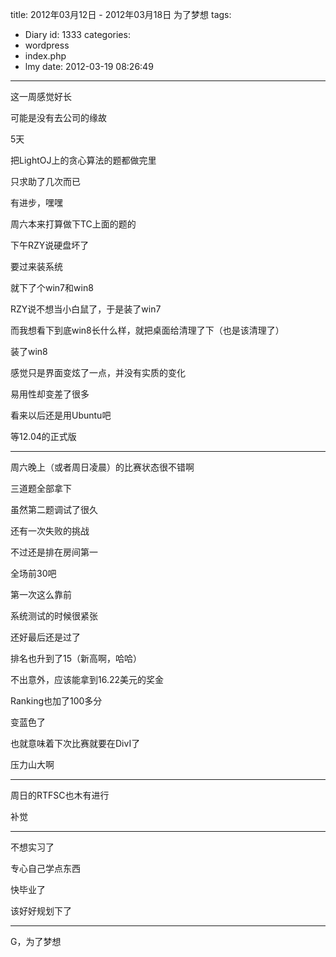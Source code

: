 title: 2012年03月12日 - 2012年03月18日 为了梦想
tags:
  - Diary
id: 1333
categories:
  - wordpress
  - index.php
  - lmy
date: 2012-03-19 08:26:49
---

这一周感觉好长

可能是没有去公司的缘故

5天

把LightOJ上的贪<!--more-->心算法的题都做完里

只求助了几次而已

有进步，嘿嘿

周六本来打算做下TC上面的题的

下午RZY说硬盘坏了

要过来装系统

就下了个win7和win8

RZY说不想当小白鼠了，于是装了win7

而我想看下到底win8长什么样，就把桌面给清理了下（也是该清理了）

装了win8

感觉只是界面变炫了一点，并没有实质的变化

易用性却变差了很多

看来以后还是用Ubuntu吧

等12.04的正式版

-----------------------------------------------------

周六晚上（或者周日凌晨）的比赛状态很不错啊

三道题全部拿下

虽然第二题调试了很久

还有一次失败的挑战

不过还是排在房间第一

全场前30吧

第一次这么靠前

系统测试的时候很紧张

还好最后还是过了

排名也升到了15（新高啊，哈哈）

不出意外，应该能拿到16.22美元的奖金

Ranking也加了100多分

变蓝色了

也就意味着下次比赛就要在DivI了

压力山大啊

---------------------------------

周日的RTFSC也木有进行

补觉

--------------------

不想实习了

专心自己学点东西

快毕业了

该好好规划下了

-----------------------------

G，为了梦想